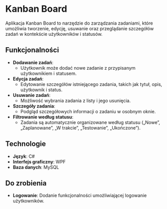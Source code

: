 # **Kanban Board**

Aplikacja Kanban Board to narzędzie do zarządzania zadaniami, które umożliwia tworzenie, edycję, usuwanie oraz przeglądanie szczegółów zadań w kontekście użytkowników i statusów.

## **Funkcjonalności**
- **Dodawanie zadań**:
  - Użytkownik może dodać nowe zadanie z przypisanym użytkownikiem i statusem.
- **Edycja zadań**:
  - Edytowanie szczegółów istniejącego zadania, takich jak tytuł, opis, użytkownik i status.
- **Usuwanie zadań**:
  - Możliwość wybrania zadania z listy i jego usunięcia.
- **Szczegóły zadania**:
  - Podgląd szczegółowych informacji o zadaniu w osobnym oknie.
- **Filtrowanie według statusu**:
  - Zadania są automatycznie organizowane według statusu („Nowe”, „Zaplanowane”, „W trakcie”, „Testowanie”, „Ukończone”).

## **Technologie**
- **Język**: C#  
- **Interfejs graficzny**: WPF  
- **Baza danych**: MySQL  

## **Do zrobienia**
- **Logowanie**: Dodanie funkcjonalności umożliwiającej logowanie użytkowników.
